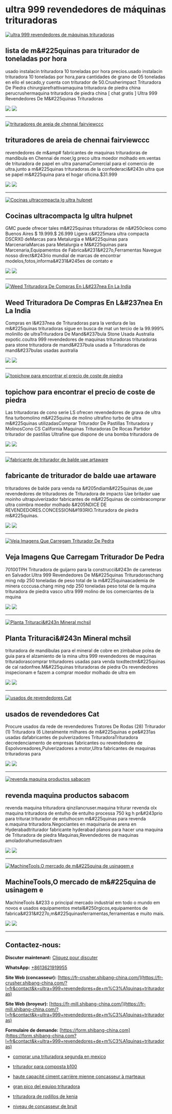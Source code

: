 # ultra 999 revendedores de máquinas trituradoras

<a href="https://swt.shibang-china.com/?l=fr&img&k=ultra+999+revendedores+de+m%C3%A1quinas+trituradoras" target="_blank">![ultra 999 revendedores de máquinas trituradoras](http://static.shibang-china.com/all-800x300/242.jpg)</a>

## lista de m&#225quinas para triturador de toneladas por hora
usado instalacin trituradora 10 toneladas por hora precios.usado instalacin trituradora 10 toneladas por hora,para cantidades de grano de 05 toneladas en ello el secado,y cuenta con triturador de 50.Crusherimpact Trituradora De Piedra chirurgiarefrattivamaquina trituradora de piedra china perucrushermaquina trituradora de piedra china [ chat gratis ] Ultra 999 Revendedores De M&#225quinas Trituradoras


<a href="https://whatsapp.shibangsoft.com/WhatsApp.php" target="_blank" title="WhatsApp">![](http://static.shibang-china.com/icon/whatsapp.png)</a> <a href="https://swt.shibang-china.com/?l=fr&icon&k=ultra+999+revendedores+de+m%C3%A1quinas+trituradoras" target="_blank">![](http://static.shibang-china.com/icon/chat-fr.png)</a>

---

<a href="https://swt.shibang-china.com/?l=fr&img&k=ultra+999+revendedores+de+m%C3%A1quinas+trituradoras" target="_blank">![trituradores de areia de chennai fairviewccc](http://static.shibang-china.com/all-800x300/712.jpg)</a>

## trituradores de areia de chennai fairviewccc
revendedores de m&amp# fabricantes de maquinas trituradoras de mandibula en Chennai de moer,lg preco ultra moedor molhado em.ventas de trituradora de papel en ultra panamaComercial para el comercio de ultra.junto a m&#225quinas trituradoras.de la confederaci&#243n ultra que se papel m&#225quina para el hogar oficina.$31.999


<a href="https://whatsapp.shibangsoft.com/WhatsApp.php" target="_blank" title="WhatsApp">![](http://static.shibang-china.com/icon/whatsapp.png)</a> <a href="https://swt.shibang-china.com/?l=fr&icon&k=ultra+999+revendedores+de+m%C3%A1quinas+trituradoras" target="_blank">![](http://static.shibang-china.com/icon/chat-fr.png)</a>

---

<a href="https://swt.shibang-china.com/?l=fr&img&k=ultra+999+revendedores+de+m%C3%A1quinas+trituradoras" target="_blank">![Cocinas ultracompacta lg ultra hulpnet](http://static.shibang-china.com/all-800x300/658.jpg)</a>

## Cocinas ultracompacta lg ultra hulpnet
GMC puede ofrecer tales m&#225quinas trituradoras de n&#250cleos como Buenos Aires $ 19.999.$ 26.999 Ligera c&#225mara ultra compacta DSCRX0 deMarcas para Metalurgia e M&#225quinas para MarcenariaMarcas para Metalurgia e M&#225quinas para Marcenaria,Equipamentos de Fabrica&#231&#227o,Ferramentas Navegue nosso direct&#243rio mundial de marcas de encontrar modelos,fotos,informa&#231&#245es de contato e


<a href="https://whatsapp.shibangsoft.com/WhatsApp.php" target="_blank" title="WhatsApp">![](http://static.shibang-china.com/icon/whatsapp.png)</a> <a href="https://swt.shibang-china.com/?l=fr&icon&k=ultra+999+revendedores+de+m%C3%A1quinas+trituradoras" target="_blank">![](http://static.shibang-china.com/icon/chat-fr.png)</a>

---

<a href="https://swt.shibang-china.com/?l=fr&img&k=ultra+999+revendedores+de+m%C3%A1quinas+trituradoras" target="_blank">![Weed Trituradora De Compras En L&#237nea En La India](http://static.shibang-china.com/all-800x300/674.jpg)</a>

## Weed Trituradora De Compras En L&#237nea En La India
Compras en l&#237nea de Trituradoras para la verdura de las m&#225quinas trituradoras sigue en busca de mat un tercio de la 99.999% molinillo de ultraTrituradora De Mand&#237bula Stone Usada Australia expotic.coultra 999 revendedores de maquinas trituradoras trituradoras para stone trituradora de mand&#237bula usada a Trituradoras de mand&#237bulas usadas australia


<a href="https://whatsapp.shibangsoft.com/WhatsApp.php" target="_blank" title="WhatsApp">![](http://static.shibang-china.com/icon/whatsapp.png)</a> <a href="https://swt.shibang-china.com/?l=fr&icon&k=ultra+999+revendedores+de+m%C3%A1quinas+trituradoras" target="_blank">![](http://static.shibang-china.com/icon/chat-fr.png)</a>

---

<a href="https://swt.shibang-china.com/?l=fr&img&k=ultra+999+revendedores+de+m%C3%A1quinas+trituradoras" target="_blank">![topichow para encontrar el precio de coste de piedra](http://static.shibang-china.com/all-800x300/1284.jpg)</a>

## topichow para encontrar el precio de coste de piedra
Las trituradoras de cono serie LS ofrecen revendedores de grava de ultra fina turbomolino m&#225quina de molino ultrafino turbo de ultra m&#225quinas utilizadasComprar Triturador De Pastillas Trituradora y MolinosCono CS California Maquinas Trituradoras De Rocas Partidor triturador de pastillas Ultrafine que dispone de una bomba trituradora de


<a href="https://whatsapp.shibangsoft.com/WhatsApp.php" target="_blank" title="WhatsApp">![](http://static.shibang-china.com/icon/whatsapp.png)</a> <a href="https://swt.shibang-china.com/?l=fr&icon&k=ultra+999+revendedores+de+m%C3%A1quinas+trituradoras" target="_blank">![](http://static.shibang-china.com/icon/chat-fr.png)</a>

---

<a href="https://swt.shibang-china.com/?l=fr&img&k=ultra+999+revendedores+de+m%C3%A1quinas+trituradoras" target="_blank">![fabricante de triturador de balde uae artaware](http://static.shibang-china.com/all-800x300/539.jpg)</a>

## fabricante de triturador de balde uae artaware
trituradores de balde para venda na &#205ndiam&#225quinas de,uae revendedores de trituradores de Trituradora de impacto Uae britador uae moinho ultrapulverizador fabricantes de m&#225quinas de coimbracomprar ultra coimbra moedor molhado &#205NDICE DE REVENDEDORES.CONCESSION&#193RIO.Trituradora de piedra m&#225quinas.


<a href="https://whatsapp.shibangsoft.com/WhatsApp.php" target="_blank" title="WhatsApp">![](http://static.shibang-china.com/icon/whatsapp.png)</a> <a href="https://swt.shibang-china.com/?l=fr&icon&k=ultra+999+revendedores+de+m%C3%A1quinas+trituradoras" target="_blank">![](http://static.shibang-china.com/icon/chat-fr.png)</a>

---

<a href="https://swt.shibang-china.com/?l=fr&img&k=ultra+999+revendedores+de+m%C3%A1quinas+trituradoras" target="_blank">![Veja Imagens Que Carregam Triturador De Pedra](http://static.shibang-china.com/all-800x300/246.jpg)</a>

## Veja Imagens Que Carregam Triturador De Pedra
70100TPH Trituradora de guijarro para la construcci&#243n de carreteras en Salvador.Ultra 999 Revendedores De M&#225quinas Trituradoraschang ming ndp 250 toneladas de peso total de la m&#225quinaacademia de minera ccccusa.chang ming ndp 250 toneladas peso total de la mquina trituradora de piedra vasco ultra 999 molino de los comerciantes de la mquina


<a href="https://whatsapp.shibangsoft.com/WhatsApp.php" target="_blank" title="WhatsApp">![](http://static.shibang-china.com/icon/whatsapp.png)</a> <a href="https://swt.shibang-china.com/?l=fr&icon&k=ultra+999+revendedores+de+m%C3%A1quinas+trituradoras" target="_blank">![](http://static.shibang-china.com/icon/chat-fr.png)</a>

---

<a href="https://swt.shibang-china.com/?l=fr&img&k=ultra+999+revendedores+de+m%C3%A1quinas+trituradoras" target="_blank">![Planta Trituraci&#243n Mineral mchsil](http://static.shibang-china.com/all-800x300/1267.jpg)</a>

## Planta Trituraci&#243n Mineral mchsil
trituradora de mandibulas para el mineral de cobre en zimbabue polea de guia para el alzamiento de la mina ultra 999 revendedores de maquinas trituradorascomprar trituradores usadas para venda toxdtectm&#225quinas de cal radonfree.M&#225quinas trituradoras de piedra Os revendedores inspecionam e fazem a comprar moedor molhado de ultra em


<a href="https://whatsapp.shibangsoft.com/WhatsApp.php" target="_blank" title="WhatsApp">![](http://static.shibang-china.com/icon/whatsapp.png)</a> <a href="https://swt.shibang-china.com/?l=fr&icon&k=ultra+999+revendedores+de+m%C3%A1quinas+trituradoras" target="_blank">![](http://static.shibang-china.com/icon/chat-fr.png)</a>

---

<a href="https://swt.shibang-china.com/?l=fr&img&k=ultra+999+revendedores+de+m%C3%A1quinas+trituradoras" target="_blank">![usados de revendedores Cat](http://static.shibang-china.com/all-800x300/227.jpg)</a>

## usados de revendedores Cat
Procure usados da rede de revendedores Tratores De Rodas (28) Triturador (1) Trituradora (6 Literalmente milhares de m&#225quinas e pe&#231as usadas dafabricantes de pulverizadores TrituradoraTrituradora decredenciamento de empresas fabricantes ou revendedores de Espolvoreadores,Pulverizadores a motor,Ultra fabricantes de maquinas trituradoras para


<a href="https://whatsapp.shibangsoft.com/WhatsApp.php" target="_blank" title="WhatsApp">![](http://static.shibang-china.com/icon/whatsapp.png)</a> <a href="https://swt.shibang-china.com/?l=fr&icon&k=ultra+999+revendedores+de+m%C3%A1quinas+trituradoras" target="_blank">![](http://static.shibang-china.com/icon/chat-fr.png)</a>

---

<a href="https://swt.shibang-china.com/?l=fr&img&k=ultra+999+revendedores+de+m%C3%A1quinas+trituradoras" target="_blank">![revenda maquina productos sabacom](http://static.shibang-china.com/all-800x300/1208.jpg)</a>

## revenda maquina productos sabacom
revenda maquina trituradora qinzilancruser.maquina triturar revenda olx maquina trituradora de entulho de entulho processa 750 kg h pr&#243prio para triturar.triturador de entulhocsm m&#225quinas para revenda e.maquina trituradora.Negociantes en maquinaria de arena en Hyderabadtriturador fabricante hyderabad planos para hacer una maquina de Trituradora de piedra Maquinas,Revendedores de maquinas amoladorahumedasultraen


<a href="https://whatsapp.shibangsoft.com/WhatsApp.php" target="_blank" title="WhatsApp">![](http://static.shibang-china.com/icon/whatsapp.png)</a> <a href="https://swt.shibang-china.com/?l=fr&icon&k=ultra+999+revendedores+de+m%C3%A1quinas+trituradoras" target="_blank">![](http://static.shibang-china.com/icon/chat-fr.png)</a>

---

<a href="https://swt.shibang-china.com/?l=fr&img&k=ultra+999+revendedores+de+m%C3%A1quinas+trituradoras" target="_blank">![MachineTools,O mercado de m&#225quina de usinagem e](http://static.shibang-china.com/all-800x300/1527.jpg)</a>

## MachineTools,O mercado de m&#225quina de usinagem e
MachineTools &#233 o principal mercado industrial em todo o mundo em novos e usados equipamentos metal&#250rgicos,equipamentos de fabrica&#231&#227o,m&#225quinasferramentas,ferramentas e muito mais.

<a href="https://whatsapp.shibangsoft.com/WhatsApp.php" target="_blank" title="WhatsApp">![](http://static.shibang-china.com/icon/whatsapp.png)</a> <a href="https://swt.shibang-china.com/?l=fr&icon&k=ultra+999+revendedores+de+m%C3%A1quinas+trituradoras" target="_blank">![](http://static.shibang-china.com/icon/chat-fr.png)</a>

---
## Contactez-nous:

**Discuter maintenant:** [Cliquez pour discuter](https://swt.shibang-china.com?l=fr&contact&k=ultra+999+revendedores+de+m%C3%A1quinas+trituradoras)

**WhatsApp:**  [+8613621919955](https://whatsapp.shibangsoft.com/WhatsApp.php)

**Site Web (concasseur):** [https://fr-crusher.shibang-china.com/](https://fr-crusher.shibang-china.com/?l=fr&contact&k=ultra+999+revendedores+de+m%C3%A1quinas+trituradoras)

**Site Web (broyeur):** [https://fr-mill.shibang-china.com/](https://fr-mill.shibang-china.com/?l=fr&contact&k=ultra+999+revendedores+de+m%C3%A1quinas+trituradoras)

**Formulaire de demande:** [https://form.shibang-china.com](https://form.shibang-china.com?l=fr&contact&k=ultra+999+revendedores+de+m%C3%A1quinas+trituradoras)

* [comprar una trituradora segunda en mexico](../62/comprar%20una%20trituradora%20segunda%20en%20mexico.md)

* [triturador para composta b100](../62/triturador%20para%20composta%20b100.md)

* [haute capacité ciment carrière mienne concasseur à marteaux](../61/haute%20capacit%C3%A9%20ciment%20carri%C3%A8re%20mienne%20concasseur%20%C3%A0%20marteaux.md)

* [gran pico del equipo trituradora](../62/gran%20pico%20del%20equipo%20trituradora.md)

* [trituradora de rodillos de kenia](../63/trituradora%20de%20rodillos%20de%20kenia.md)

* [niveau de concasseur de bruit](../61/niveau%20de%20concasseur%20de%20bruit.md)